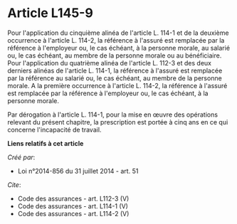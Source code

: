 # Article L145-9

Pour l'application du cinquième alinéa de l'article L. 114-1 et de la deuxième occurrence à l'article L. 114-2, la référence
à l'assuré est remplacée par la référence à l'employeur ou, le cas échéant, à la personne morale, au salarié ou, le cas
échéant, au membre de la personne morale ou au bénéficiaire. Pour l'application du quatrième alinéa de l'article L. 112-3 et
des deux derniers alinéas de l'article L. 114-1, la référence à l'assuré est remplacée par la référence au salarié ou, le cas
échéant, au membre de la personne morale. A la première occurrence à l'article L. 114-2, la référence à l'assuré est
remplacée par la référence à l'employeur ou, le cas échéant, à la personne morale. 

Par dérogation à l'article L. 114-1, pour la mise en œuvre des opérations relevant du présent chapitre, la prescription est
portée à cinq ans en ce qui concerne l'incapacité de travail.

**Liens relatifs à cet article**

_Créé par_:

  - Loi n°2014-856 du 31 juillet 2014 - art. 51

_Cite_:

  - Code des assurances - art. L112-3 (V)
  - Code des assurances - art. L114-1 (V)
  - Code des assurances - art. L114-2 (V)
